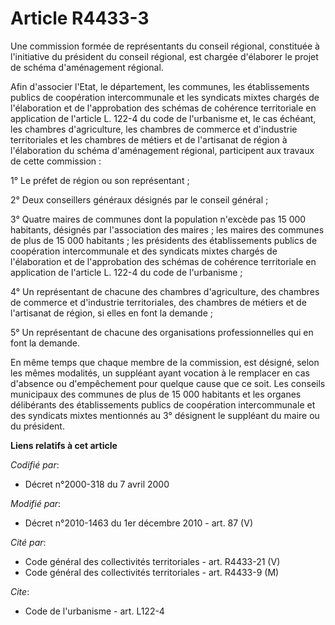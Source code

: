 # Article R4433-3

Une commission formée de représentants du conseil régional, constituée à l'initiative du président du conseil régional, est
chargée d'élaborer le projet de schéma d'aménagement régional. 

Afin d'associer l'Etat, le département, les communes, les établissements publics de coopération intercommunale et les
syndicats mixtes chargés de l'élaboration et de l'approbation des schémas de cohérence territoriale en application de
l'article L. 122-4 du code de l'urbanisme et, le cas échéant, les chambres d'agriculture, les      chambres de commerce et
d'industrie territoriales et les chambres de métiers et de l'artisanat de région à l'élaboration du schéma d'aménagement
régional, participent aux travaux de cette commission : 

1° Le préfet de région ou son représentant ; 

2° Deux conseillers généraux désignés par le conseil général ; 

3° Quatre maires de communes dont la population n'excède pas 15 000 habitants, désignés par l'association des maires ; les
maires des communes de plus de 15 000 habitants ; les présidents des établissements publics de coopération intercommunale et
des syndicats mixtes chargés de l'élaboration et de l'approbation des schémas de cohérence territoriale en application de
l'article L. 122-4 du code de l'urbanisme ; 

4° Un représentant de chacune des chambres d'agriculture, des      chambres de commerce et d'industrie territoriales, des
chambres de métiers et de l'artisanat de région, si elles en font la demande ; 

5° Un représentant de chacune des organisations professionnelles qui en font la demande. 

En même temps que chaque membre de la commission, est désigné, selon les mêmes modalités, un suppléant ayant vocation à le
remplacer en cas d'absence ou d'empêchement pour quelque cause que ce soit. Les conseils municipaux des communes de plus de
15 000 habitants et les organes délibérants des établissements publics de coopération intercommunale et des syndicats mixtes
mentionnés au 3° désignent le suppléant du maire ou du président.

**Liens relatifs à cet article**

_Codifié par_:

  - Décret n°2000-318 du 7 avril 2000

_Modifié par_:

  - Décret n°2010-1463 du 1er décembre 2010 - art. 87 (V)

_Cité par_:

  - Code général des collectivités territoriales - art. R4433-21 (V)
  - Code général des collectivités territoriales - art. R4433-9 (M)

_Cite_:

  - Code de l'urbanisme - art. L122-4
